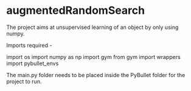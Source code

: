 # augmentedRandomSearch
The project aims at unsupervised learning of an object by only using numpy.

Imports required - 

import os
import numpy as np
import gym
from gym import wrappers
import pybullet_envs


The main.py folder needs to be placed inside the PyBullet folder for the project to run.
